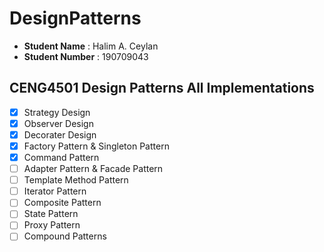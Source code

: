 # DesignPatterns
- **Student Name** : Halim A. Ceylan
- **Student Number** : 190709043

## CENG4501 Design Patterns All Implementations
- [x] Strategy Design
- [x] Observer Design
- [x] Decorater Design
- [x] Factory Pattern & Singleton Pattern
- [x] Command Pattern
- [ ] Adapter Pattern & Facade Pattern
- [ ] Template Method Pattern
- [ ] Iterator Pattern
- [ ] Composite Pattern
- [ ] State Pattern
- [ ] Proxy Pattern
- [ ] Compound Patterns

